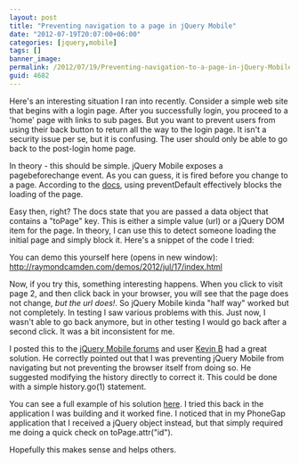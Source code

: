 ```yaml
---
layout: post
title: "Preventing navigation to a page in jQuery Mobile"
date: "2012-07-19T20:07:00+06:00"
categories: [jquery,mobile]
tags: []
banner_image: 
permalink: /2012/07/19/Preventing-navigation-to-a-page-in-jQuery-Mobile
guid: 4682
---
```


Here's an interesting situation I ran into recently. Consider a simple web site that begins with a login page. After you successfully login, you proceed to a 'home' page with links to sub pages. But you want to prevent users from using their back button to return all the way to the login page. It isn't a security issue per se, but it is confusing. The user should only be able to go back to the post-login home page.
<!--more-->
In theory - this should be simple. jQuery Mobile exposes a pagebeforechange event. As you can guess, it is fired before you change to a page. According to the <a href="http://jquerymobile.com/demos/1.1.1/docs/api/events.html">docs</a>, using preventDefault effectively blocks the loading of the page.

Easy then, right? The docs state that you are passed a data object that contains a "toPage" key. This is either a simple value (url) or a jQuery DOM item for the page. In theory, I can use this to detect someone loading the initial page and simply block it. Here's a snippet of the code I tried:

<script src="https://gist.github.com/3147547.js?file=gistfile1.js"></script>

You can demo this yourself here (opens in new window): <a href="http://raymondcamden.com/demos/2012/jul/17/index.html" target="_new">http://raymondcamden.com/demos/2012/jul/17/index.html</a>

Now, if you try this, something interesting happens. When you click to visit page 2, and then click back in your browser, you will see that the page does not change, <i>but the url does!</i>. So jQuery Mobile kinda "half way" worked but not completely. In testing I saw various problems with this. Just now, I wasn't able to go back anymore, but in other testing I would go back after a second click. It was a bit inconsistent for me. 

I posted this to the <a href="http://forum.jquery.com/jquery-mobile">jQuery Mobile forums</a> and user <a href="http://forum.jquery.com/user/kevin-b">Kevin B</a> had a great solution. He correctly pointed out that I was preventing jQuery Mobile from navigating but not preventing the browser itself from doing so. He suggested modifying the history directly to correct it. This could be done with a simple history.go(1) statement.

You can see a full example of his solution <a href="http://forum.jquery.com/topic/pagebeforechange-working-halfway#14737000003502579">here</a>. I tried this back in the application I was building and it worked fine. I noticed that in my PhoneGap application that I received a jQuery object instead, but that simply required me doing a quick check on toPage.attr("id"). 

Hopefully this makes sense and helps others.